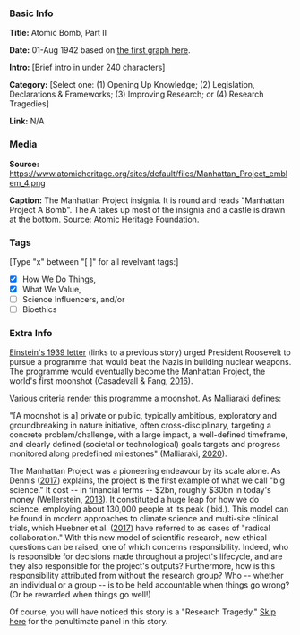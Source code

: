 ### Basic Info

**Title:**
Atomic Bomb, Part II

**Date:**
01-Aug 1942 based on [the first graph here](http://blog.nuclearsecrecy.com/2013/11/01/many-people-worked-manhattan-project/).

**Intro:**
[Brief intro in under 240 characters]

**Category:** 
[Select one: (1) Opening Up Knowledge; (2) Legislation, Declarations & Frameworks; (3) Improving Research; or (4) Research Tragedies]

**Link:**
N/A

### Media

**Source:** 
https://www.atomicheritage.org/sites/default/files/Manhattan_Project_emblem_4.png

**Caption:** 
The Manhattan Project insignia. It is round and reads "Manhattan Project A Bomb". The A takes up most of the insignia and a castle is drawn at the bottom. Source: Atomic Heritage Foundation.

### Tags

[Type "x" between "[ ]" for all revelvant tags:]

- [x] How We Do Things, 
- [x] What We Value, 
- [ ] Science Influencers, and/or 
- [ ] Bioethics

### Extra Info

[Einstein's 1939 letter](https://www.tiki-toki.com/timeline/entry/1753034/A-History-of-Research-Ethics/#vars!date=1939-08-02_00:00:00!) (links to a previous story) urged President Roosevelt to pursue a programme that would beat the Nazis in building nuclear weapons. The programme would eventually become the Manhattan Project, the world's first moonshot (Casadevall & Fang, [2016](https://doi.org/10.1128/mBio.01381-16)).

Various criteria render this programme a moonshot. As Malliaraki defines:

"[A moonshot is a] private or public, typically ambitious, exploratory and groundbreaking in nature initiative, often cross-disciplinary, targeting a concrete problem/challenge, with a large impact, a well-defined timeframe, and clearly defined (societal or technological) goals targets and progress monitored along predefined milestones" (Malliaraki, [2020](https://eirinimalliaraki.medium.com/architecting-moonshots-104b0be22761)).

The Manhattan Project was a pioneering endeavour by its scale alone. As Dennis ([2017](https://www.britannica.com/science/Big-Science-science)) explains, the project is the first example of what we call "big science." It cost -- in financial terms -- $2bn, roughly $30bn in today's money (Wellerstein, [2013](http://blog.nuclearsecrecy.com/2013/11/01/many-people-worked-manhattan-project/)). It constituted a huge leap for how we do science, employing about 130,000 people at its peak (ibid.). This model can be found in modern approaches to climate science and multi-site clinical trials, which Huebner et al. ([2017](10.1093/oso/9780190680534.003.0005)) have referred to as cases of "radical collaboration." With this new model of scientific research, new ethical questions can be raised, one of which concerns responsibility. Indeed, who is responsible for decisions made throughout a project's lifecycle, and are they also responsible for the project's outputs? Furthermore, how is this responsibility attributed from without the research group? Who -- whether an individual or a group -- is to be held accountable when things go wrong? (Or be rewarded when things go well!)

Of course, you will have noticed this story is a "Research Tragedy." [Skip here](https://www.tiki-toki.com/timeline/entry/1753034/A-History-of-Research-Ethics/#vars!panel=16443840!) for the penultimate panel in this story.
